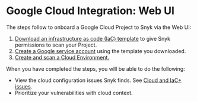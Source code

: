 # Google Cloud Integration: Web UI

The steps follow to onboard a Google Cloud Project to Snyk via the Web UI:

1. [Download an infrastructure as code (IaC) template](step-1-download-service-account-iac-template-web-ui.md) to give Snyk permissions to scan your Project.
2. [Create a Google service account](step-2-create-the-google-service-account-api.md) using the template you downloaded.
3. [Create and scan a Cloud Environment.](step-3-create-and-scan-a-snyk-cloud-environment-for-google-web-ui.md)

When you have completed the steps, you wlll be able to do the following:

* View the cloud configuration issues Snyk finds. See [Cloud and IaC+ issues](../../../../scan-using-snyk/scan-infrastructure/getting-started-with-iac+-and-cloud-scans/cloud-and-integrated-iac-issues/).
* Prioritize your vulnerabilities with cloud context.
